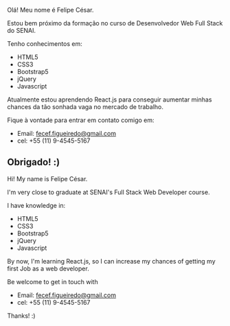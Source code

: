 Olá! Meu nome é Felipe César.

Estou bem próximo da formação no curso de Desenvolvedor Web Full Stack do SENAI.

Tenho conhecimentos em:
- HTML5
- CSS3
- Bootstrap5
- jQuery
- Javascript

Atualmente estou aprendendo React.js para conseguir aumentar minhas chances da tão sonhada vaga no mercado de trabalho.

Fique à vontade para entrar em contato comigo em:
- Email: fecef.figueiredo@gmail.com
- cel: +55 (11) 9-4545-5167

Obrigado! :)
---------------------------------------------------------------------------------------------------------------------------

Hi! My name is Felipe César.

I'm very close to graduate at SENAI's Full Stack Web Developer course.

I have knowledge in:
- HTML5
- CSS3
- Bootstrap5
- jQuery
- Javascript

By now, I'm learning React.js, so I can increase my chances of getting my first Job as a web developer.

Be welcome to get in touch with
- Email: fecef.figueiredo@gmail.com
- cel: +55 (11) 9-4545-5167

Thanks! :)

